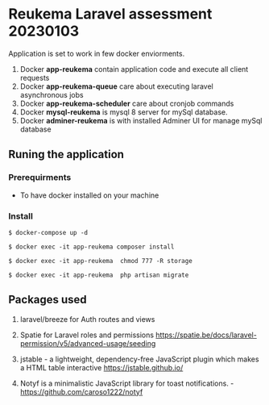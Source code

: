 # Reukema Laravel assessment 20230103

Application is set to work in few docker enviorments.
1.  Docker **app-reukema** contain application code and execute all client requests
2.  Docker **app-reukema-queue** care about executing laravel asynchronous jobs
3.  Docker **app-reukema-scheduler** care about cronjob commands
4.  Docker **mysql-reukema** is mysql 8 server for mySql database.
5.  Docker **adminer-reukema** is with installed Adminer UI for manage mySql database

## Runing the application

### Prerequirments

- To have docker installed on your machine

### Install
```
$ docker-compose up -d
```
```
$ docker exec -it app-reukema composer install
```
```
$ docker exec -it app-reukema  chmod 777 -R storage
```
```
$ docker exec -it app-reukema  php artisan migrate
```

## Packages used

1. laravel/breeze for Auth routes and views 

2. Spatie for Laravel roles and permissions  https://spatie.be/docs/laravel-permission/v5/advanced-usage/seeding

3. jstable - a lightweight, dependency-free JavaScript plugin which makes a HTML table interactive https://jstable.github.io/

4. Notyf is a minimalistic JavaScript library for toast notifications.  - https://github.com/caroso1222/notyf